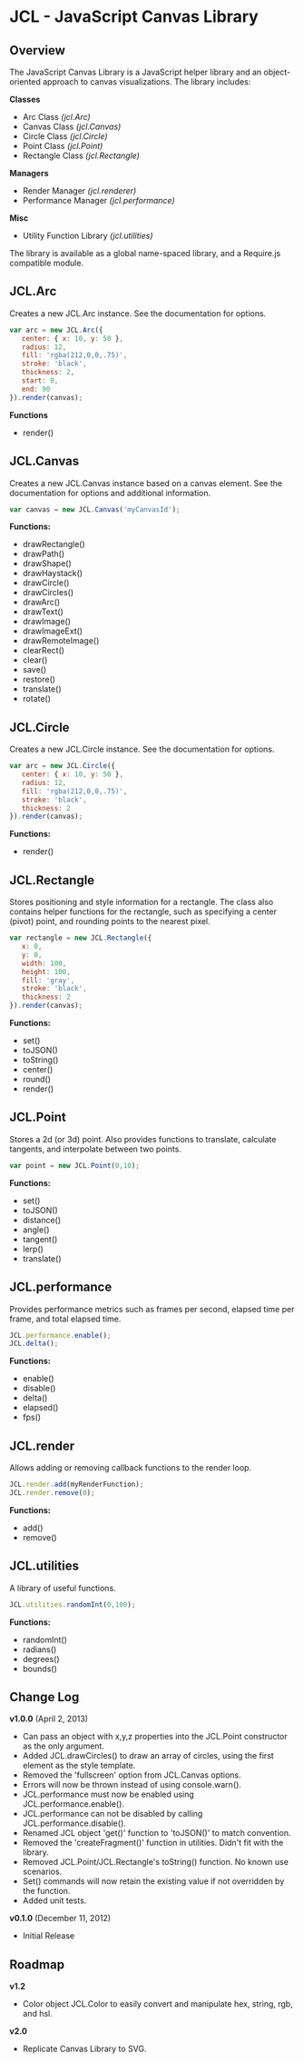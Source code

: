 JCL - JavaScript Canvas Library
===============================

Overview
--------

The JavaScript Canvas Library is a JavaScript helper library and an object-oriented approach to canvas visualizations. The library includes:

**Classes**
- Arc Class *(jcl.Arc)*
- Canvas Class *(jcl.Canvas)*
- Circle Class *(jcl.Circle)*
- Point Class *(jcl.Point)*
- Rectangle Class *(jcl.Rectangle)*

**Managers**
- Render Manager *(jcl.renderer)*
- Performance Manager *(jcl.performance)*

**Misc**
- Utility Function Library *(jcl.utilities)*

The library is available as a global name-spaced library, and a Require.js compatible module.


JCL.Arc
-------

Creates a new JCL.Arc instance. See the documentation for options.

```javascript
var arc = new JCL.Arc({
   center: { x: 10, y: 50 },
   radius: 12,
   fill: 'rgba(212,0,0,.75)',
   stroke: 'black',
   thickness: 2,
   start: 0,
   end: 90
}).render(canvas);
```

**Functions**
- render()


JCL.Canvas
----------

Creates a new JCL.Canvas instance based on a canvas element. See the documentation for options and additional information.

```javascript
var canvas = new JCL.Canvas('myCanvasId');
```

**Functions:**
- drawRectangle()
- drawPath()
- drawShape()
- drawHaystack()
- drawCircle()
- drawCircles()
- drawArc()
- drawText()
- drawImage()
- drawImageExt()
- drawRemoteImage()
- clearRect()
- clear()
- save()
- restore()
- translate()
- rotate()


JCL.Circle
-------

Creates a new JCL.Circle instance. See the documentation for options.

```javascript
var arc = new JCL.Circle({
   center: { x: 10, y: 50 },
   radius: 12,
   fill: 'rgba(212,0,0,.75)',
   stroke: 'black',
   thickness: 2
}).render(canvas);
```

**Functions:**
- render()


JCL.Rectangle
-------------

Stores positioning and style information for a rectangle. The class also contains helper functions for the rectangle, such as specifying a center (pivot) point, and rounding points to the nearest pixel.

```javascript
var rectangle = new JCL.Rectangle({
   x: 0,
   y: 0,
   width: 100,
   height: 100,
   fill: 'gray',
   stroke: 'black',
   thickness: 2
}).render(canvas);
```

**Functions:**
- set()
- toJSON()
- toString()
- center()
- round()
- render()


JCL.Point
---------

Stores a 2d (or 3d) point. Also provides functions to translate, calculate tangents, and interpolate between two points.

```javascript
var point = new JCL.Point(0,10);
```

**Functions:**
- set()
- toJSON()
- distance()
- angle()
- tangent()
- lerp()
- translate()


JCL.performance
---------------

Provides performance metrics such as frames per second, elapsed time per frame, and total elapsed time.

```javascript
JCL.performance.enable();
JCL.delta();
```

**Functions:**
- enable()
- disable()
- delta()
- elapsed()
- fps()


JCL.render
----------

Allows adding or removing callback functions to the render loop.

```javascript
JCL.render.add(myRenderFunction);
JCL.render.remove(0);
```

**Functions:**
- add()
- remove()


JCL.utilities
-------------

A library of useful functions.

```javascript
JCL.utilities.randomInt(0,100);
```

**Functions:**
- randomInt()
- radians()
- degrees()
- bounds()


Change Log
----------

**v1.0.0** (April 2, 2013)
- Can pass an object with x,y,z properties into the JCL.Point constructor as the only argument.
- Added JCL.drawCircles() to draw an array of circles, using the first element as the style template.
- Removed the 'fullscreen' option from JCL.Canvas options.
- Errors will now be thrown instead of using console.warn().
- JCL.performance must now be enabled using JCL.performance.enable().
- JCL.performance can not be disabled by calling JCL.performance.disable().
- Renamed JCL object 'get()' function to 'toJSON()' to match convention.
- Removed the 'createFragment()' function in utilities. Didn't fit with the library.
- Removed JCL.Point/JCL.Rectangle's toString() function. No known use scenarios.
- Set() commands will now retain the existing value if not overridden by the function.
- Added unit tests.

**v0.1.0** (December 11, 2012)
- Initial Release


Roadmap
-------

**v1.2**
- Color object JCL.Color to easily convert and manipulate hex, string, rgb, and hsl.

**v2.0**
- Replicate Canvas Library to SVG.